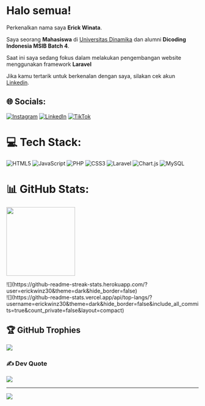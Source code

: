 # Halo semua! 

Perkenalkan nama saya **Erick Winata**.

Saya seorang **Mahasiswa** di [Universitas Dinamika](https://dinamika.ac.id/) dan alumni **Dicoding Indonesia MSIB Batch 4**.

Saat ini saya sedang fokus dalam melakukan pengembangan website menggunakan framework **Laravel**

Jika kamu tertarik untuk berkenalan dengan saya, silakan cek akun [Linkedin](https://www.linkedin.com/in/erick-winata-b59581235/).

## 🌐 Socials:
[![Instagram](https://img.shields.io/badge/Instagram-%23E4405F.svg?logo=Instagram&logoColor=white)](https://instagram.com/erickwinz30) [![LinkedIn](https://img.shields.io/badge/LinkedIn-%230077B5.svg?logo=linkedin&logoColor=white)](https://linkedin.com/in/erick-winata-b59581235) [![TikTok](https://img.shields.io/badge/TikTok-%23000000.svg?logo=TikTok&logoColor=white)](https://tiktok.com/@erickwinz30) 

# 💻 Tech Stack:
![HTML5](https://img.shields.io/badge/html5-%23E34F26.svg?style=plastic&logo=html5&logoColor=white) ![JavaScript](https://img.shields.io/badge/javascript-%23323330.svg?style=plastic&logo=javascript&logoColor=%23F7DF1E) ![PHP](https://img.shields.io/badge/php-%23777BB4.svg?style=plastic&logo=php&logoColor=white) ![CSS3](https://img.shields.io/badge/css3-%231572B6.svg?style=plastic&logo=css3&logoColor=white) ![Laravel](https://img.shields.io/badge/laravel-%23FF2D20.svg?style=plastic&logo=laravel&logoColor=white) ![Chart.js](https://img.shields.io/badge/chart.js-F5788D.svg?style=plastic&logo=chart.js&logoColor=white) ![MySQL](https://img.shields.io/badge/mysql-4479A1.svg?style=plastic&logo=mysql&logoColor=white)

# 📊 GitHub Stats:
<p align="left">
<a href="https://github.com/erickwinz30">
  <img height="180em" src="https://github-readme-stats-eight-theta.vercel.app/api?username=erickwinz30&show_icons=true&theme=algolia&include_all_commits=true&count_private=true"/>
</a>
</p>
![](https://github-readme-streak-stats.herokuapp.com/?user=erickwinz30&theme=dark&hide_border=false)<br/>
![](https://github-readme-stats.vercel.app/api/top-langs/?username=erickwinz30&theme=dark&hide_border=false&include_all_commits=true&count_private=false&layout=compact)

## 🏆 GitHub Trophies
![](https://github-profile-trophy.vercel.app/?username=erickwinz30&theme=one_dark_pro&no-frame=false&no-bg=true&margin-w=4)

### ✍️ Dev Quote
![](https://quotes-github-readme.vercel.app/api?type=horizontal&theme=radical)

---
[![](https://visitcount.itsvg.in/api?id=erickwinz30&icon=0&color=1)](https://visitcount.itsvg.in)

<!--
**erickwinz30/erickwinz30** is a ✨ _special_ ✨ repository because its `README.md` (this file) appears on your GitHub profile.

Here are some ideas to get you started:

- 🔭 I’m currently working on ...
- 🌱 I’m currently learning ...
- 👯 I’m looking to collaborate on ...
- 🤔 I’m looking for help with ...
- 💬 Ask me about ...
- 📫 How to reach me: ...
- 😄 Pronouns: ...
- ⚡ Fun fact: ...
-->
